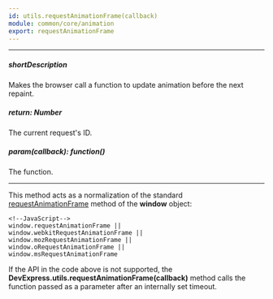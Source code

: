 ```yaml
---
id: utils.requestAnimationFrame(callback)
module: common/core/animation
export: requestAnimationFrame
---
```

---
##### shortDescription
Makes the browser call a function to update animation before the next repaint.

##### return: Number
The current request's ID.

##### param(callback): function()
The function.

---
This method acts as a normalization of the standard <a href="https://developer.mozilla.org/en/docs/Web/API/window.requestAnimationFrame" target="_blank">requestAnimationFrame</a> method of the **window** object:

    <!--JavaScript-->
    window.requestAnimationFrame ||
    window.webkitRequestAnimationFrame ||
    window.mozRequestAnimationFrame ||
    window.oRequestAnimationFrame ||
    window.msRequestAnimationFrame

If the API in the code above is not supported, the **DevExpress.utils.requestAnimationFrame(callback)** method calls the function passed as a parameter after an internally set timeout.